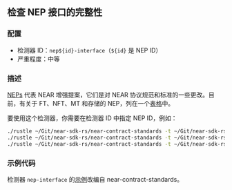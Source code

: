 
## 检查 NEP 接口的完整性

### 配置

* 检测器 ID：`nep${id}-interface`（`${id}` 是 NEP ID）
* 严重程度：中等

### 描述

[NEPs](https://github.com/near/NEPs) 代表 NEAR 增强提案，它们是对 NEAR 协议规范和标准的一些更改。目前，有关于 FT、NFT、MT 和存储的 NEP，列在一个[表格](https://github.com/near/NEPs#neps)中。

要使用这个检测器，你需要在检测器 ID 中指定 NEP ID，例如：

```bash
./rustle ~/Git/near-sdk-rs/near-contract-standards -t ~/Git/near-sdk-rs -d nep141-interface  # Fungible Token Standard
./rustle ~/Git/near-sdk-rs/near-contract-standards -t ~/Git/near-sdk-rs -d nep145-interface  # Storage Management
./rustle ~/Git/near-sdk-rs/near-contract-standards -t ~/Git/near-sdk-rs -d nep171-interface  # Non-Fungible Token Standard
```

### 示例代码

检测器 `nep-interface` 的[示例](/examples/nep-interface/)改编自 near-contract-standards。
